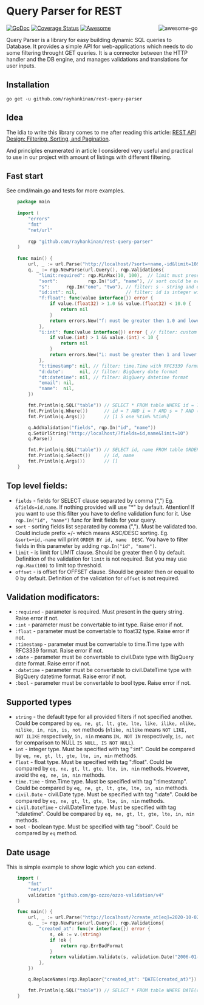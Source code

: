 # Query Parser for REST

<a href="https://awesome-go.com/"><img align="right" src="https://github.com/avelino/awesome-go/raw/main/tmpl/assets/logo.png" alt="awesome-go" title="awesome-go" /></a>

[![GoDoc](https://godoc.org/github.com/rayhankinan/rest-query-parser?status.png)](https://godoc.org/github.com/rayhankinan/rest-query-parser)
[![Coverage Status](https://coveralls.io/repos/github/rayhankinan/rest-query-parser/badge.svg?branch=master)](https://coveralls.io/github/rayhankinan/rest-query-parser?branch=master)
[![Awesome](https://cdn.rawgit.com/sindresorhus/awesome/d7305f38d29fed78fa85652e3a63e154dd8e8829/media/badge.svg)](https://github.com/sindresorhus/awesome)

Query Parser is a library for easy building dynamic SQL queries to Database. It provides a simple API for web-applications which needs to do some filtering throught GET queries. It is a connector between the HTTP handler and the DB engine, and manages validations and translations for user inputs.



## Installation
    go get -u github.com/rayhankinan/rest-query-parser

## Idea

The idia to write this library comes to me after reading this article: 
[REST API Design: Filtering, Sorting, and Pagination](https://www.moesif.com/blog/technical/api-design/REST-API-Design-Filtering-Sorting-and-Pagination/).

And principles enumerated in article I considered very useful and practical to use in our project with amount of listings with different filtering.

## Fast start
See cmd/main.go and tests for more examples.

```go
    package main
    
    import (
        "errors"
        "fmt"
        "net/url"
    
        rqp "github.com/rayhankinan/rest-query-parser"
    )
    
    func main() {
        url, _ := url.Parse("http://localhost/?sort=+name,-id&limit=10&id=1&f=5.0&i[eq]=5&s[eq]=one&email[like]=*tim*|name[like]=*tim*&t=2020-01-01T00:00:00Z&d=2020-01-01&dt=2020-01-01T00:00:00")
        q, _ := rqp.NewParse(url.Query(), rqp.Validations{
            "limit:required": rqp.MinMax(10, 100),  // limit must present in the Query part and must be between 10 and 100 (default: Min(1))
            "sort":           rqp.In("id", "name"), // sort could be or not in the query but if it is present it must be equal to "in" or "name"
            "s":      rqp.In("one", "two"), // filter: s - string and equal
            "id:int": nil,                  // filter: id is integer without additional validation
            "f:float": func(value interface{}) error {
                if value.(float32) > 1.0 && value.(float32) < 10.0 {
                    return nil
                }
                return errors.New("f: must be greater then 1.0 and lower then 10.0")
            },
            "i:int": func(value interface{}) error { // filter: custom func for validating
                if value.(int) > 1 && value.(int) < 10 {
                    return nil
                }
                return errors.New("i: must be greater then 1 and lower then 10")
            },
            "t:timestamp": nil, // filter: time.Time with RFC3339 format
            "d:date":      nil, // filter: BigQuery date format
		    "dt:datetime": nil, // filter: BigQuery datetime format
            "email": nil,
            "name":  nil,
        })

        fmt.Println(q.SQL("table")) // SELECT * FROM table WHERE id = ? AND i = ? AND s = ? AND (email LIKE ? OR name LIKE ?) ORDER BY name, id DESC LIMIT 10
        fmt.Println(q.Where())      // id = ? AND i = ? AND s = ? AND (email LIKE ? OR name LIKE ?)
        fmt.Println(q.Args())       // [1 5 one %tim% %tim%]

        q.AddValidation("fields", rqp.In("id", "name"))
        q.SetUrlString("http://localhost/?fields=id,name&limit=10")
        q.Parse()

        fmt.Println(q.SQL("table")) // SELECT id, name FROM table ORDER BY id LIMIT 10
        fmt.Println(q.Select())     // id, name
        fmt.Println(q.Args())       // []
    }
```

## Top level fields:
* `fields` - fields for SELECT clause separated by comma (",") Eg. `&fields=id,name`. If nothing provided will use "\*" by default. Attention! If you want to use this filter you have to define validation func for it. Use `rqp.In("id", "name")` func for limit fields for your query.
* `sort` - sorting fields list separated by comma (","). Must be validated too. Could include prefix +/- which means ASC/DESC sorting. Eg. `&sort=+id,-name` will print `ORDER BY id, name  DESC`. You have to filter fields in this parameter by adding `rqp.In("id", "name")`.
* `limit` - is limit for LIMIT clause. Should be greater then 0 by default. Definition of the validation for `limit` is not required. But you may use `rqp.Max(100)` to limit top threshold.
* `offset` - is offset for OFFSET clause. Should be greater then or equal to 0 by default. Definition of the validation for `offset` is not required.

## Validation modificators:
* `:required` - parameter is required. Must present in the query string. Raise error if not.
* `:int` - parameter must be convertable to int type. Raise error if not.
* `:float` - parameter must be convertable to float32 type. Raise error if not.
* `:timestamp` - parameter must be convertable to time.Time type with RFC3339 format. Raise error if not.
* `:date` - parameter must be convertable to civil.Date type with BigQuery date format. Raise error if not.
* `:datetime` - parameter must be convertable to civil.DateTime type with BigQuery datetime format. Raise error if not.
* `:bool` - parameter must be convertable to bool type. Raise error if not.

## Supported types
- `string` - the default type for all provided filters if not specified another. Could be compared by `eq, ne, gt, lt, gte, lte, like, ilike, nlike, nilike, in, nin, is, not` methods (`nlike, nilike` means `NOT LIKE, NOT ILIKE` respectively, `in, nin` means `IN, NOT IN` respectively, `is, not` for comparison to NULL `IS NULL, IS NOT NULL`).
- `int` - integer type. Must be specified with tag ":int". Could be compared by `eq, ne, gt, lt, gte, lte, in, nin` methods.
- `float` - float type. Must be specified with tag ":float". Could be compared by `eq, ne, gt, lt, gte, lte, in, nin` methods. However, avoid the `eq, ne, in, nin` methods.
- `time.Time` - time.Time type. Must be specified with tag ":timestamp". Could be compared by `eq, ne, gt, lt, gte, lte, in, nin` methods.
- `civil.Date` - civil.Date type. Must be specified with tag ":date". Could be compared by `eq, ne, gt, lt, gte, lte, in, nin` methods.
- `civil.DateTime` - civil.DateTime type. Must be specified with tag ":datetime". Could be compared by `eq, ne, gt, lt, gte, lte, in, nin` methods.
- `bool` - boolean type. Must be specified with tag ":bool". Could be compared by `eq` method.

## Date usage
This is simple example to show logic which you can extend.

```go
    import (
        "fmt"
        "net/url"
        validation "github.com/go-ozzo/ozzo-validation/v4"
    )

    func main() {
        url, _ := url.Parse("http://localhost/?create_at[eq]=2020-10-02")
        q, _ := rqp.NewParse(url.Query(), rqp.Validations{
            "created_at": func(v interface{}) error {
                s, ok := v.(string)
                if !ok {
                    return rqp.ErrBadFormat
                }
                return validation.Validate(s, validation.Date("2006-01-02"))
            },
        })

        q.ReplaceNames(rqp.Replacer{"created_at": "DATE(created_at)"})

        fmt.Println(q.SQL("table")) // SELECT * FROM table WHERE DATE(created_at) = ?
    }
```